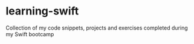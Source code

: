 # learning-swift
Collection of my code snippets, projects and exercises completed during my Swift bootcamp
